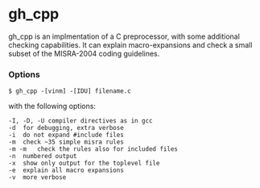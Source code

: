 # gh_cpp

gh_cpp is an implmentation of a C preprocessor, with some additional checking capabilities.
It can explain macro-expansions and check a small subset of the MISRA-2004 coding guidelines.

### Options

	$ gh_cpp -[vinm] -[IDU] filename.c

with the following options:

	-I, -D, -U compiler directives as in gcc
	-d	for debugging, extra verbose
	-i	do not expand #include files
	-m	check ~35 simple misra rules
	-m -m	check the rules also for included files
	-n	numbered output
	-x	show only output for the toplevel file
	-e	explain all macro expansions
	-v	more verbose
